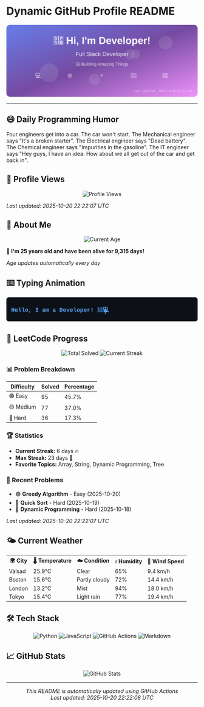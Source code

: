 # Dynamic GitHub Profile README

<!-- HEADER-START -->
<p align="center">
    <img src="./assets/header.svg" alt="Profile Header" />
</p>

---

<!-- HEADER-END -->

<!-- QUOTES-START -->
## 😄 Daily Programming Humor

Four engineers get into a car. The car won't start.
The Mechanical engineer says "It's a broken starter".
The Electrical engineer says "Dead battery".
The Chemical engineer says "Impurities in the gasoline".
The IT engineer says "Hey guys, I have an idea: How about we all get out of the car and get back in".

<!-- QUOTES-END -->

<!-- VISITOR-COUNTER-START -->
## 👀 Profile Views

<p align="center">
    <img src="https://img.shields.io/badge/Profile%20Views-1226-blue?style=for-the-badge&logo=eye&logoColor=white" alt="Profile Views">
</p>

*Last updated: 2025-10-20 22:22:07 UTC*

<!-- VISITOR-COUNTER-END -->

<!-- AGE-START -->
## 🎂 About Me

<p align="center">
    <img src="https://img.shields.io/badge/Age-25%20years%206%20months%201%20days-brightgreen?style=for-the-badge&logo=calendar&logoColor=white" alt="Current Age">
</p>

**🌟 I'm 25 years old and have been alive for 9,315 days!**

*Age updates automatically every day*

<!-- AGE-END -->

<!-- TYPING-ANIMATION-START -->
## ⌨️ Typing Animation

<p align="center">
    <img src="./assets/typing_animation.svg" alt="Typing Animation" />
</p>

<!-- TYPING-ANIMATION-END -->

<!-- LEETCODE-START -->
## 🧩 LeetCode Progress

<p align="center">
    <img src="https://img.shields.io/badge/Total%20Solved-208-brightgreen?style=for-the-badge&logo=leetcode&logoColor=white" alt="Total Solved">
    <img src="https://img.shields.io/badge/Current%20Streak-6%20days-orange?style=for-the-badge&logo=fire&logoColor=white" alt="Current Streak">
</p>

### 📊 Problem Breakdown

| Difficulty | Solved | Percentage |
|------------|--------|------------|
| 🟢 Easy | 95 | 45.7% |
| 🟡 Medium | 77 | 37.0% |
| 🔴 Hard | 36 | 17.3% |

### 🏆 Statistics
- **Current Streak:** 6 days 🔥
- **Max Streak:** 23 days 🏅
- **Favorite Topics:** Array, String, Dynamic Programming, Tree

### 📝 Recent Problems
- 🟢 **Greedy Algorithm** - Easy (2025-10-20)
- 🔴 **Quick Sort** - Hard (2025-10-19)
- 🔴 **Dynamic Programming** - Hard (2025-10-18)

*Last updated: 2025-10-20 22:22:07 UTC*

<!-- LEETCODE-END -->

<!-- WEATHER-START -->
## 🌤️ Current Weather

<table>
<tr>
    <th>🌍 City</th>
    <th>🌡️ Temperature</th>
    <th>☁️ Condition</th>
    <th>💧 Humidity</th>
    <th>💨 Wind Speed</th>
</tr>
<tr>
    <td>Valsad</td>
    <td>25.9°C</td>
    <td>Clear</td>
    <td>65%</td>
    <td>9.4 km/h</td>
</tr>
<tr>
    <td>Boston</td>
    <td>15.6°C</td>
    <td>Partly cloudy</td>
    <td>72%</td>
    <td>14.4 km/h</td>
</tr>
<tr>
    <td>London</td>
    <td>13.2°C</td>
    <td>Mist</td>
    <td>94%</td>
    <td>18.0 km/h</td>
</tr>
<tr>
    <td>Tokyo</td>
    <td>15.4°C</td>
    <td>Light rain</td>
    <td>77%</td>
    <td>19.4 km/h</td>
</tr>
</table>
<!-- WEATHER-END -->

## 🛠️ Tech Stack

<p align="center">
    <img src="https://img.shields.io/badge/Python-3776AB?style=for-the-badge&logo=python&logoColor=white" alt="Python">
    <img src="https://img.shields.io/badge/JavaScript-F7DF1E?style=for-the-badge&logo=javascript&logoColor=black" alt="JavaScript">
    <img src="https://img.shields.io/badge/GitHub%20Actions-2088FF?style=for-the-badge&logo=github-actions&logoColor=white" alt="GitHub Actions">
    <img src="https://img.shields.io/badge/Markdown-000000?style=for-the-badge&logo=markdown&logoColor=white" alt="Markdown">
</p>

## 📈 GitHub Stats

<p align="center">
    <img src="https://github-readme-stats.vercel.app/api?username=ambicuity&show_icons=true&theme=radical" alt="GitHub Stats">
</p>

---

<p align="center">
    <i>This README is automatically updated using GitHub Actions</i><br>
    <i>Last updated: 2025-10-20 22:22:08 UTC</i>
</p>
